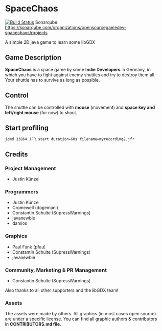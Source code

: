 # SpaceChaos

[![Build Status](https://travis-ci.org/opensourcegamedev/SpaceChaos.svg?branch=master)](https://travis-ci.org/opensourcegamedev/SpaceChaos)
Sonarqube: https://sonarqube.com/organizations/opensourcegamedev-spacechaos/projects

A simple 2D java game to learn some libGDX

## Game Description

**SpaceChaos** is a space game by some **Indie Developers** in Germany, in which you have to fight
against enemy shuttles and try to destroy them all.
Your shuttle has to survive as long as possible.

## Control

The shuttle can be controlled with **mouse** (movement) and **space key and left/right mouse** (for now) to shoot.

## Start profiling

```
jcmd 13864 JFR.start duration=60s filename=myrecording2.jfr
```

## Credits

### Project Management
  - Justin Künzel

### Programmers
  - Justin Künzel
  - Cromewell (dogemani)
  - Constantin Schulte (SupressWarnings)
  - javanewbie
  - damios
  
### Graphics
  - Paul Funk (pfau)
  - Constantin Schulte (SupressWarnings)
  - javanewbie
  
### Community, Marketing & PR Management
  - Constantin Schulte (SupressWarnings)
  
Also thanks to all other supporters and the libGDX team!
  
### Assets
The assets were made by others. All graphics (in most cases open source) are under a specific license.
You can find all graphic authors & contributors in **CONTRIBUTORS.md file**.
